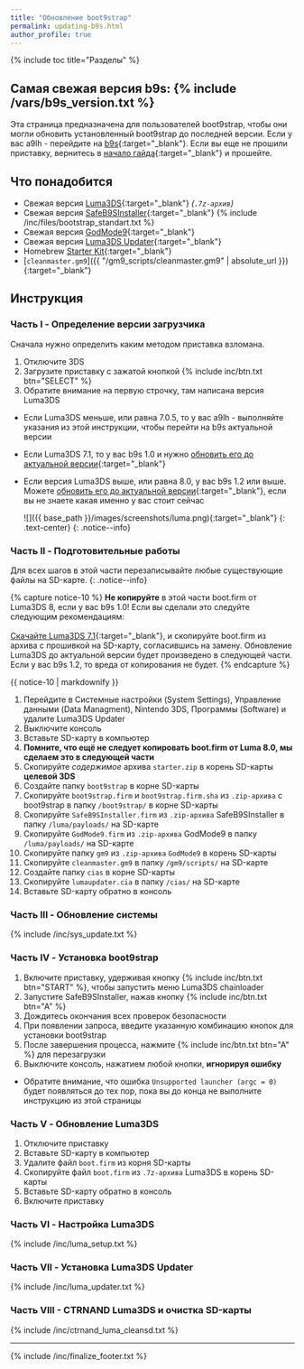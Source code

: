 ```yaml
---
title: "Обновление boot9strap"
permalink: updating-b9s.html
author_profile: true
---
```

{% include toc title="Разделы" %}

## Самая свежая версия b9s: {% include /vars/b9s_version.txt %}

Эта страница предназначена для пользователей boot9strap, чтобы они могли обновить установленный boot9strap до последней версии. Если у вас a9lh - перейдите на [b9s](a9lh-to-b9s){:target="_blank"}. Если вы еще не прошили приставку, вернитесь в [начало гайда](/){:target="_blank"} и прошейте. 

## Что понадобится

* Свежая версия [Luma3DS](https://github.com/AuroraWright/Luma3DS/releases/latest){:target="_blank"} *(`.7z-архив`)*
* Свежая версия [SafeB9SInstaller](https://github.com/d0k3/SafeB9SInstaller/releases/latest){:target="_blank"}
{% include /inc/files/bootstrap_standart.txt %}
* Свежая версия [GodMode9](https://github.com/d0k3/GodMode9/releases/latest){:target="_blank"}
* Свежая версия [Luma3DS Updater](https://github.com/KunoichiZ/lumaupdate/releases/latest){:target="_blank"}
* Homebrew [Starter Kit](http://smealum.github.io/ninjhax2/starter.zip){:target="_blank"}
* [`cleanmaster.gm9`]({{ "/gm9_scripts/cleanmaster.gm9" | absolute_url }}){:target="_blank"}

## Инструкция

### Часть I - Определение версии загрузчика 

Сначала нужно определить каким методом приставка взломана. 

1. Отключите 3DS
1. Загрузите приставку с зажатой кнопкой {% include inc/btn.txt btn="SELECT" %}
1. Обратите внимание на первую строчку, там написана версия Luma3DS
  + Если Luma3DS меньше, или равна 7.0.5, то у вас a9lh - выполняйте указания из этой инструкции, чтобы перейти на b9s актуальной версии
  + Если Luma3DS 7.1, то у вас b9s 1.0 и нужно [обновить его до актуальной версии](updating-b9s){:target="_blank"}
  + Если версия Luma3DS выше, или равна 8.0, у вас b9s 1.2 или выше. Можете [обновить его до актуальной версии](updating-b9s){:target="_blank"}, если вы не знаете какая именно у вас стоит сейчас

    ![]({{ base_path }}/images/screenshots/luma.png){:target="_blank"}
	{: .text-center}
    {: .notice--info}

### Часть II - Подготовительные работы

Для всех шагов в этой части перезаписывайте любые существующие файлы на SD-карте.
{: .notice--info}

{% capture notice-10 %}
**Не копируйте** в этой части boot.firm от Luma3DS 8, если у вас b9s 1.0! Если вы сделали это следуйте следующим рекомендациям: 
<br><br>
[Cкачайте Luma3DS 7.1](https://github.com/AuroraWright/Luma3DS/releases/tag/v7.1){:target="_blank"}, и скопируйте boot.firm из архива с прошивкой на SD-карту, согласившись на замену. 
Обновление Luma3DS до актуальной версии будет произведено в следующей части. 
Если у вас b9s 1.2, то вреда от копирования не будет.
{% endcapture %}

<div class="notice--danger">{{ notice-10 | markdownify }}</div>

1. Перейдите в Системные настройки (System Settings), Управление данными (Data Managment), Nintendo 3DS, Программы (Software) и удалите Luma3DS Updater
1. Выключите консоль
1. Вставьте SD-карту в компьютер
1. **Помните, что ещё не следует копировать boot.firm от Luma 8.0, мы сделаем это в следующей части**
1. Скопируйте _содержимое_ архива `starter.zip` в корень SD-карты **целевой 3DS**
1. Создайте папку `boot9strap` в корне SD-карты
1. Скопируйте `boot9strap.firm` и `boot9strap.firm.sha` из `.zip-архива` с boot9strap в папку `/boot9strap/` в корне SD-карты
1. Скопируйте `SafeB9SInstaller.firm` из `.zip-архива` SafeB9SInstaller в папку `/luma/payloads/` на SD-карте
1. Скопируйте `GodMode9.firm` из `.zip-архива` GodMode9 в папку `/luma/payloads/` на SD-карте
1. Скопируйте папку `gm9` из `.zip-архива` `GodMode9` в корень SD-карты
1. Скопируйте `cleanmaster.gm9` в папку `/gm9/scripts/` на SD-карте
1. Создайте папку `cias` в корне SD-карты
1. Скопируйте `lumaupdater.cia` в папку `/cias/` на SD-карте
1. Вставьте SD-карту обратно в консоль

### Часть III - Обновление системы

{% include /inc/sys_update.txt %}

### Часть IV - Установка boot9strap

1. Включите приставку, удерживая кнопку {% include inc/btn.txt btn="START" %}, чтобы запустить меню Luma3DS chainloader
1. Запустите SafeB9SInstaller, нажав кнопку {% include inc/btn.txt btn="A" %}
1. Дождитесь окончания всех проверок безопасности
1. При появлении запроса, введите указанную комбинацию кнопок для установки boot9strap
1. После завершения процесса, нажмите {% include inc/btn.txt btn="A" %} для перезагрузки
1. Выключите консоль, нажатием любой кнопки, **игнорируя ошибку**
  + Обратите внимание, что ошибка `Unsupported launcher (argc = 0)` будет появляться до тех пор, пока вы до конца не выполните инструкцию из этой страницы

### Часть V - Обновление Luma3DS

1. Отключите приставку
1. Вставьте SD-карту в компьютер
1. Удалите файл `boot.firm` из корня SD-карты
1. Скопируйте файл `boot.firm` из `.7z-архива` Luma3DS в корень SD-карты
1. Вставьте SD-карту обратно в консоль
1. Включите приставку

### Часть VI - Настройка Luma3DS

{% include /inc/luma_setup.txt %}

### Часть VII - Установка Luma3DS Updater

{% include /inc/luma_updater.txt %}

### Часть VIII - CTRNAND Luma3DS и очистка SD-карты 

{% include /inc/ctrnand_luma_cleansd.txt %}

___

{% include /inc/finalize_footer.txt %}
